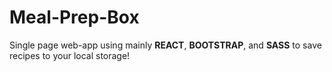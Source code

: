 # Meal-Prep-Box

Single page web-app using mainly **REACT**, **BOOTSTRAP**, and **SASS** to save recipes to your local storage!
